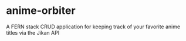 # anime-orbiter
A FERN stack CRUD application for keeping track of your favorite anime titles via the Jikan API
